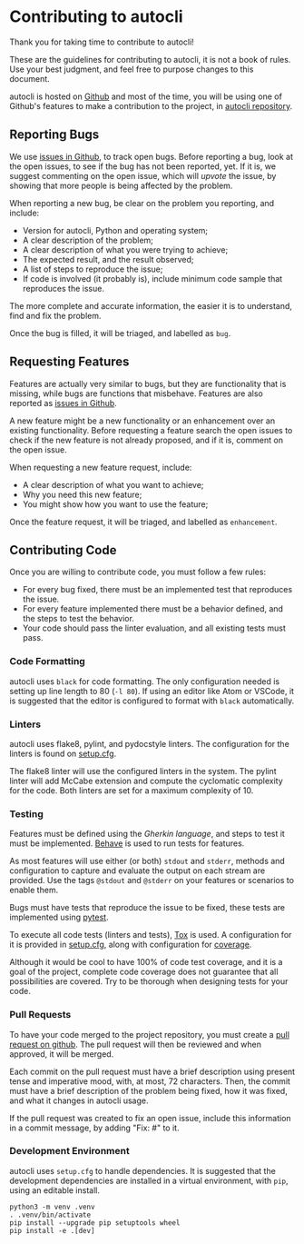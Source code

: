 Contributing to autocli
=======================

Thank you for taking time to contribute to autocli!

These are the guidelines for contributing to autocli, it is not a book of
rules. Use your best judgment, and feel free to purpose changes to this document.

autocli is hosted on [Github](https://github.com) and most of the time,
you will be using one of Github's features to make a contribution to the
project, in [autocli repository](https://github.com/rafasgj/autocli).

Reporting Bugs
--------------

We use [issues in Github](https://github.com/rafasgj/autocli/issues), to
track open bugs. Before reporting a bug, look at the open issues, to see
if the bug has not been reported, yet. If it is, we suggest commenting on
the open issue, which will _upvote_ the issue, by showing that more people
is being affected by the problem.

When reporting a new bug, be clear on the problem you reporting, and include:

* Version for autocli, Python and operating system;
* A clear description of the problem;
* A clear description of what you were trying to achieve;
* The expected result, and the result observed;
* A list of steps to reproduce the issue;
* If code is involved (it probably is), include minimum code sample that
  reproduces the issue.

The more complete and accurate information, the easier it is to understand,
find and fix the problem.

Once the bug is filled, it will be triaged, and labelled as `bug`.


Requesting Features
-------------------

Features are actually very similar to bugs, but they are functionality that
is missing, while bugs are functions that misbehave. Features are also
reported as [issues in Github](https://github.com/rafasgj/autocli/issues).

A new feature might be a new functionality or an enhancement over an
existing functionality. Before requesting a feature search the open issues
to check if the new feature is not already proposed, and if it is, comment
on the open issue.

When requesting a new feature request, include:

* A clear description of what you want to achieve;
* Why you need this new feature;
* You might show how you want to use the feature;

Once the feature request, it will be triaged, and labelled as `enhancement`.


Contributing Code
-----------------

Once you are willing to contribute code, you must follow a few rules:

* For every bug fixed, there must be an implemented test that reproduces
  the issue.
* For every feature implemented there must be a behavior defined, and the
  steps to test the behavior.
* Your code should pass the linter evaluation, and all existing tests must
  pass.

### Code Formatting

autocli uses `black` for code formatting. The only configuration needed is
setting up line length to 80 (`-l 80`). If using an editor like Atom or
VSCode, it is suggested that the editor is configured to format with `black`
automatically.

### Linters

autocli uses flake8, pylint, and pydocstyle linters. The configuration for
the linters is found on [setup.cfg](setup.cfg).

The flake8 linter will use the configured linters in the system. The pylint
linter will add McCabe extension and compute the cyclomatic complexity for
the code. Both linters are set for a maximum complexity of 10.

### Testing

Features must be defined using the _Gherkin language_, and steps to test it
must be implemented. [Behave](http://github.com/behave/behave) is used to
run tests for features.

As most features will use either (or both) `stdout` and `stderr`, methods
and configuration to capture and evaluate the output on each stream are
provided. Use the tags `@stdout` and `@stderr` on your features or scenarios
to enable them.

Bugs must have tests that reproduce the issue to be fixed, these tests are
implemented using [pytest](https;//pytest.org).

To execute all code tests (linters and tests), [Tox](https://tox.readthedocs.io)
is used. A configuration for it is provided in [setup.cfg](setup.cfg), along
with configuration for [coverage](https://github.com/nedbat/coveragepy).

Although it would be cool to have 100% of code test coverage, and it is a
goal of the project, complete code coverage does not guarantee that all
possibilities are covered. Try to be thorough when designing tests for your
code.

### Pull Requests

To have your code merged to the project repository, you must create a
[pull request on github](https://github.com/rafasgj/autocli/pulls). The
pull request will then be reviewed and when approved, it will be merged.

Each commit on the pull request must have a brief description using
present tense and imperative mood, with, at most, 72 characters.
Then, the commit must have a brief description of the problem being fixed,
how it was fixed, and what it changes in autocli usage.

If the pull request was created to fix an open issue, include this
information in a commit message, by adding "Fix: #<issue number>" to it.

### Development Environment

autocli uses `setup.cfg` to handle dependencies. It is suggested that the
development dependencies are installed in a virtual environment, with `pip`,
using an editable install.

```
python3 -m venv .venv
. .venv/bin/activate
pip install --upgrade pip setuptools wheel
pip install -e .[dev]
```
